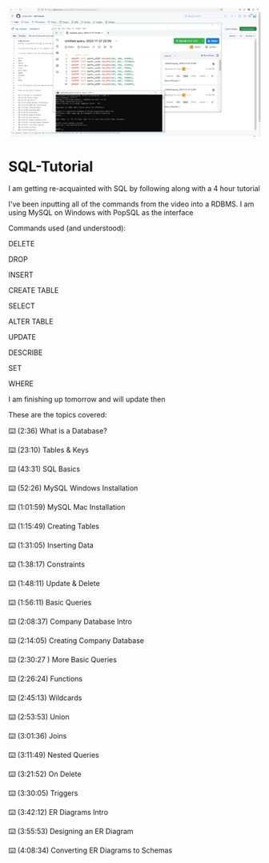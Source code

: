 ![MySQL / POPSQL](https://github.com/christiano84/SQL-Tutorial/blob/main/SQL.png?raw=true "SQL")

# SQL-Tutorial
I am getting re-acquainted with SQL by following along with a 4 hour tutorial

I've been inputting all of the commands from the video into a RDBMS. I am using MySQL on Windows with PopSQL as the interface

Commands used (and understood):

DELETE

DROP

INSERT

CREATE TABLE

SELECT

ALTER TABLE

UPDATE

DESCRIBE

SET

WHERE

I am finishing up tomorrow and will update then

These are the topics covered:

⌨️ (2:36) What is a Database?

⌨️ (23:10) Tables & Keys

⌨️ (43:31) SQL Basics

⌨️ (52:26) MySQL Windows Installation

⌨️ (1:01:59) MySQL Mac Installation

⌨️ (1:15:49) Creating Tables

⌨️ (1:31:05) Inserting Data

⌨️ (1:38:17) Constraints 

⌨️ (1:48:11) Update & Delete

⌨️ (1:56:11) Basic Queries

⌨️ (2:08:37) Company Database Intro

⌨️ (2:14:05) Creating Company Database

⌨️ (2:30:27 ) More Basic Queries

⌨️ (2:26:24) Functions

⌨️ (2:45:13) Wildcards

⌨️ (2:53:53) Union

⌨️ (3:01:36) Joins

⌨️ (3:11:49) Nested Queries

⌨️ (3:21:52) On Delete

⌨️ (3:30:05) Triggers

⌨️ (3:42:12) ER Diagrams Intro

⌨️ (3:55:53) Designing an ER Diagram

⌨️ (4:08:34) Converting ER Diagrams to Schemas



